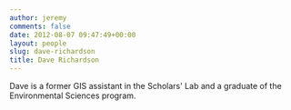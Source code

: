```yaml
---
author: jeremy
comments: false
date: 2012-08-07 09:47:49+00:00
layout: people
slug: dave-richardson
title: Dave Richardson
---
```


Dave is a former GIS assistant in the Scholars' Lab and a graduate of the Environmental Sciences program.
